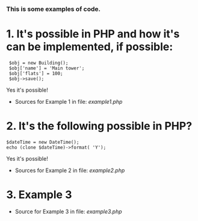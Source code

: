 ### This is some examples of code.

# 1. It's possible in PHP and how it's can be implemented, if possible:
     
	 $obj = new Building();
     $obj['name'] = 'Main tower';
     $obj['flats'] = 100;
     $obj->save();
   
   Yes it's possible!
   
 - Sources for Example 1 in file:
	_example1.php_

# 2. It's the following possible in PHP?

	$dateTime = new DateTime();
	echo (clone $dateTime)->format( 'Y');

   Yes it's possible!
   
 - Sources for Example 2 in file:
	_example2.php_
	
# 3. Example 3
 - Source for Example 3 in file:
	_example3.php_
